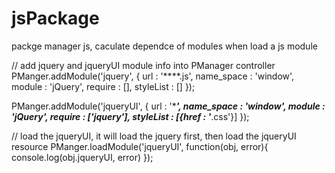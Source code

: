 jsPackage
=========

packge manager js, caculate dependce of modules when load a js module


// add jquery and jqueryUI module info into PManager controller
PManger.addModule('jquery', {
  url : '****.js',
  name_space : 'window',
  module : 'jQuery',
  require : [],
  styleList : []
});

PManger.addModule('jqueryUI', {
  url : '****',
  name_space : 'window',
  module : 'jQuery',
  require : ['jquery'],
  styleList : [{href : '***.css'}]
});



// load the jqueryUI, it will load the jquery first, then load the jqueryUI resource
PManger.loadModule('jqueryUI', function(obj, error){
  console.log(obj.jqueryUI, error)
});


